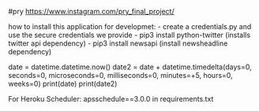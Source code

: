 #pry
https://www.instagram.com/pry_final_project/

how to install this application for developmet: - create a credentials.py and use the secure credentials we provide - pip3 install python-twitter (installs twitter api dependency) - pip3 install newsapi (install newsheadline dependency)



date = datetime.datetime.now()
date2 = date + datetime.timedelta(days=0, seconds=0, microseconds=0,
                                  milliseconds=0, minutes=+5, hours=0, weeks=0)
print(date)
print(date2)


For Heroku Scheduler: apsschedule==3.0.0 in requirements.txt